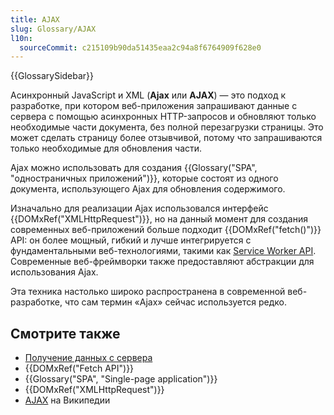 ```yaml
---
title: AJAX
slug: Glossary/AJAX
l10n:
  sourceCommit: c215109b90da51435eaa2c94a8f6764909f628e0
---
```


{{GlossarySidebar}}

Асинхронный JavaScript и XML (**Ajax** или **AJAX**) — это подход к разработке, при котором веб-приложения запрашивают данные с сервера с помощью асинхронных HTTP-запросов и обновляют только необходимые части документа, без полной перезагрузки страницы. Это может сделать страницу более отзывчивой, потому что запрашиваются только необходимые для обновления части.

Ajax можно использовать для создания {{Glossary("SPA", "одностраничных приложений")}}, которые состоят из одного документа, использующего Ajax для обновления содержимого.

Изначально для реализации Ajax использовался интерфейс {{DOMxRef("XMLHttpRequest")}}, но на данный момент для создания современных веб-приложений больше подходит {{DOMxRef("fetch()")}} API: он более мощный, гибкий и лучше интегрируется с фундаментальными веб-технологиями, такими как [Service Worker API](/ru/docs/Web/API/Service_Worker_API). Современные веб-фреймворки также предоставляют абстракции для использования Ajax.

Эта техника настолько широко распространена в современной веб-разработке, что сам термин «Ajax» сейчас используется редко.

## Смотрите также

- [Получение данных с сервера](/ru/docs/Learn/JavaScript/Client-side_web_APIs/Fetching_data)
- {{DOMxRef("Fetch API")}}
- {{Glossary("SPA", "Single-page application")}}
- {{DOMxRef("XMLHttpRequest")}}
- [AJAX](https://en.wikipedia.org/wiki/AJAX) на Википедии
